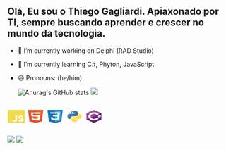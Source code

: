## Olá, Eu sou o Thiego Gagliardi. Apiaxonado por TI, sempre buscando aprender e crescer no mundo da tecnologia.


- 🔭 I’m currently working on Delphi (RAD Studio)
- 🌱 I’m currently learning C#, Phyton, JavaScript
- 😄 Pronouns:  (he/him)
  
  ![Anurag's GitHub stats](https://github-readme-stats.vercel.app/api?username=ThiegoGagliardi&show_icons=true&theme=radical)
  <img height="195em" src="https://github-readme-stats.vercel.app/api/top-langs/?username=ThiegoGagliardi&layout=compact&langs_count=7&theme=dracula"/>  


<div style="display: inline_block"><br>
  <img align="center" alt="Thiego-Js" height="30" width="40" src="https://raw.githubusercontent.com/devicons/devicon/master/icons/javascript/javascript-plain.svg">
  <img align="center" alt="Thiego-HTML" height="30" width="40" src="https://raw.githubusercontent.com/devicons/devicon/master/icons/html5/html5-original.svg">
  <img align="center" alt="Thiego-CSS" height="30" width="40" src="https://raw.githubusercontent.com/devicons/devicon/master/icons/css3/css3-original.svg">
  <img align="center" alt="Thiego-Python" height="30" width="40" src="https://raw.githubusercontent.com/devicons/devicon/master/icons/python/python-original.svg">
  <img align="center" alt="Thiego-Csharp" height="30" width="40" src="https://raw.githubusercontent.com/devicons/devicon/master/icons/csharp/csharp-original.svg">
</div>
  
  ##
 
<div>    
  <a href = "mailto:thiego.gagliardi@gmail.com"><img src="https://img.shields.io/badge/-Gmail-%23333?style=for-the-badge&logo=gmail&logoColor=white" target="_blank"></a>
  <a href="https://www.linkedin.com/in/thiegowsgagliardidev/" target="_blank"><img src="https://img.shields.io/badge/-LinkedIn-%230077B5?style=for-the-badge&logo=linkedin&logoColor=white" target="_blank"></a>   
</div>
